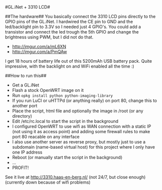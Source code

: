 #GL.iNet + 3310 LCD#


##The hardware##
You basically connect the 3310 LCD pins directly to the GPIO pins of the GL.iNet. I hardwired the CE pin to GND and the led/backlight pin to 3.3V so I needed just 4 GPIO's. You could add a transistor and connect the led trough the 5th GPIO and change the brightness using PWM, but I did not do that.
- http://imgur.com/a/mL6XN
- http://imgur.com/a/PmQAw

I get 18 hours of battery life out of this 5200mAh USB battery pack. Quite impressive, with the backlight on and WiFi enabled all the time :)

##How to run this##
- Get a GL.iNet
- Flash a stock OpenWRT image on it
- Run `opkg install python python-imaging-library`
- If you run LuCI or uHTTPd (or anything really) on port 80, change this to another port
- Place the script, html file and optionally the image in /root (or any directory)
- Edit /etc/rc.local to start the script in the background
- I configured OpenWRT to use wifi as WAN connection with a static IP (not using it as access point) and adding some firewall rules to make port 80 reacable on any interface
- I also use another server as reverse proxy, but mostly just to use a subdomain (name-based virtual host) for this project where I only have one IP address
- Reboot (or manually start the script in the background)
- ...
- PROFIT!

See it live at http://3310.haas-en-berg.nl/ (not 24/7, but close enough)
(currently down because of wifi problems)
